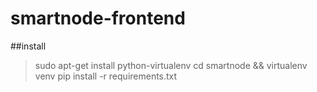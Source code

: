 # smartnode-frontend
##install
> sudo apt-get install python-virtualenv
> cd smartnode && virtualenv venv
> pip install -r requirements.txt
